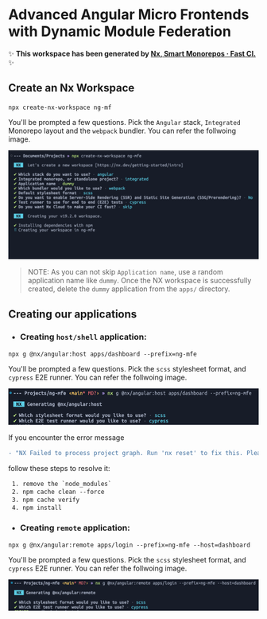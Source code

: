 # Advanced Angular Micro Frontends with Dynamic Module Federation

✨ **This workspace has been generated by [Nx, Smart Monorepos · Fast CI.](https://nx.dev/recipes/angular/dynamic-module-federation-with-angular)** ✨

## Create an Nx Workspace

```shell
npx create-nx-workspace ng-mf
```

You'll be prompted a few questions. Pick the `Angular` stack, `Integrated` Monorepo layout and the `webpack` bundler. You can refer the follwoing image.

![Commit email](images/img.png)

> NOTE: As you can not skip `Application name`, use a random application name like `dummy`. Once the NX workspace is successfully created, delete the `dummy` application from the `apps/` directory.

## Creating our applications

- ### Creating `host/shell` application:

```shell
npx g @nx/angular:host apps/dashboard --prefix=ng-mfe
```

You'll be prompted a few questions. Pick the `scss` stylesheet format, and `cypress` E2E runner. You can refer the follwoing image.

![Commit email](images/img-1.png)

If you encounter the error message

```diff
- "NX Failed to process project graph. Run 'nx reset' to fix this. Please report the issue if you keep seeing it.",
```

follow these steps to resolve it:

```shell
 1. remove the `node_modules`
 2. npm cache clean --force
 3. npm cache verify
 4. npm install
```

- ### Creating `remote` application:

```shell
npx g @nx/angular:remote apps/login --prefix=ng-mfe --host=dashboard
```

You'll be prompted a few questions. Pick the `scss` stylesheet format, and `cypress` E2E runner. You can refer the follwoing image.

![Commit email](images/img-2.png)
